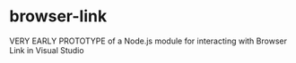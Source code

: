 # browser-link
VERY EARLY PROTOTYPE of a Node.js module for interacting with Browser Link in Visual Studio
